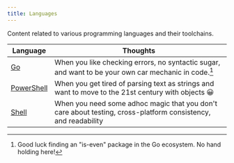 ```yaml
---
title: Languages
---
```


Content related to various programming languages and their toolchains.

| Language                 | Thoughts                                                                                                      |
| ------------------------ | ------------------------------------------------------------------------------------------------------------- |
| [Go](go)                 | When you like checking errors, no syntactic sugar, and want to be your own car mechanic in code.[^is-even]    |
| [PowerShell](powershell) | When you get tired of parsing text as strings and want to move to the 21st century with objects 😀            |
| [Shell](shell)           | When you need some adhoc magic that you don't care about testing, cross-platform consistency, and readability |

[^is-even]: Good luck finding an "is-even" package in the Go ecosystem. No hand holding here!
